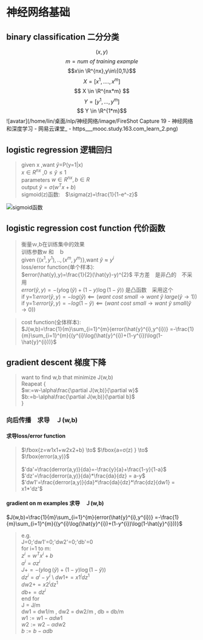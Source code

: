 # 神经网络基础
<script type="text/javascript" src="http://cdn.mathjax.org/mathjax/latest/MathJax.js?config=default"></script>
## binary classification 二分分类
$$(x,y)$$
$$ m=num\ of\ training\ example$$
$$x\in \R^{nx},y\in\{0,1\}$$
$$
X = [x^{1},....,x^{m}]
$$
$$ X \in \R^{nx*m} $$
$$  Y=[y^{1},...,y^{m}]$$
$$ Y \in \R^{1*m}$$ 
![avatar](/home/lin/桌面/nlp/神经网络/image/FireShot Capture 19 - 神经网络和深度学习 - 网易云课堂_ - https___mooc.study.163.com_learn_2.png)

## logistic regression 逻辑回归

>given x ,want $\hat{y}$=P(y=1|x) \
$x \in R^{nx}$ ,$0 \leq \hat{y}\leq 1$ \
parameters $w \in R^{nx},b \in R$ \
output $\hat{y}=\sigma(w^{T}x+b)$ \
sigmoid(z)函数:　$\sigma(z)=\frac{1}{1-e^-z}$

![sigmoid函数](https://gss3.bdstatic.com/-Po3dSag_xI4khGkpoWK1HF6hhy/baike/w%3D268%3Bg%3D0/sign=ba0ac7a864061d957d46303e43cf6dec/d009b3de9c82d158dfb4e7218a0a19d8bc3e426f.jpg)

## logistic regression cost function 代价函数
>衡量ｗ,b在训练集中的效果　\
训练参数w 和　ｂ \
given {$(x^{1},y^{1}),..,(x^{m},y^{m})$},want $\hat{y}\approx y^{i}$ \
loss/error function(单个样本): \
$error(\hat{y},y)=\frac{1}{2}(\hat{y}-y)^{2}$ 平方差　是非凸的　不采用 \
$error(\hat{y},y)=-(y\log(\hat{y})+(1-y)\log(1-\hat{y}))$ 是凸函数　采用这个　\
if y=1:$error(\hat{y},y)=-log(\hat{y}) \impliedby (want\ cost\ small \to want\ \hat{y}\ large(\hat{y}\to1))$ \
if y=1:$error(\hat{y},y)=-log(1-\hat{y}) \impliedby (want\ cost\ small \to want\ \hat{y}\ small(\hat{y}\to0))$ 

>cost function(全体样本): \
$J(w,b)=\frac{1}{m}\sum_{i=1}^{m}{error(\hat{y}^{i},y^{i})}
        =-\frac{1}{m}\sum_{i=1}^{m}{(y^{i}\log(\hat{y}^{i})+(1-y^{i})\log(1-\hat{y}^{i}))}$ 

## gradient descent 梯度下降
>want to find w,b that minimize J(w,b) \
Reapeat { \
$w:=w-\alpha\frac{\partial J(w,b)}{\partial w}$ \
$b:=b-\alpha\frac{\partial J(w,b)}{\partial b}$ \
}

### 向后传播　求导　Ｊ(w,b)
#### 求导loss/error function
>$\fbox{z=w1x1+w2x2+b} \to$
$\fbox{a=σ(z)   } \to$
$\fbox{error(a,y)}$ \
\
$'da'=\frac{derror(a,y)}{da}=-\frac{y}{a}+\frac{1-y}{1-a}$ \
$'dz'=\frac{derror(a,y)}{da}*\frac{da}{dz} = a-y$ \
$'dw1'=\frac{derror(a,y)}{da}*\frac{da}{dz}*\frac{dz}{dw1} = x1*'dz'$

#### gradient on m examples 求导　Ｊ(w,b)
$J(w,b)=\frac{1}{m}\sum_{i=1}^{m}{error(\hat{y}^{i},y^{i})}
        =-\frac{1}{m}\sum_{i=1}^{m}{(y^{i}\log(\hat{y}^{i})+(1-y^{i})\log(1-\hat{y}^{i}))}$ 

>e.g. \
J=0;'dw1'=0;'dw2'=0;'db'=0 \
for i=1 to m: \
$z^{i}=w^{T}x^{i}+b$ \
$a^{i}=\sigma{z^{i}}$ \
$J += -(y\log(\hat{y})+(1-y)\log(1-\hat{y}))$ \
$dz^{i}=a^{i}-y^{i}$ \ 
$dw1 += x1^{i}dz^{1}$ \
$dw2 += x2^{i}dz^{1}$ \
$db += dz^{i}$ \
end for \
J = J/m \
dw1 = dw1/m , dw2 = dw2/m , db = db/m \
$w1:=w1-\alpha dw1$ \
$w2:=w2-\alpha dw2$ \
$b:=b-\alpha db$ 